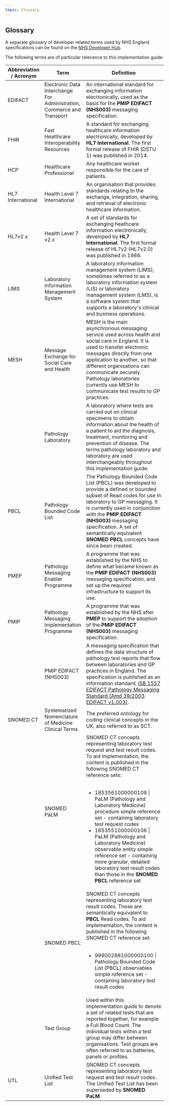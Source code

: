 ```yaml
---
topic: Glossary
---
```

## Glossary
A separate glossary of developer related terms used by NHS England specifications can be found on the [NHS Developer Hub](https://digital.nhs.uk/developer/guides-and-documentation/glossary-of-developer-terms).

The following terms are of particular relevance to this implementation guide:

<table class="regular">
    <thead>
        <tr>
            <th width="10%">Abbreviation / Acronym</th>
            <th width="25%">Term</th>
            <th width="55%">Definition</th>
        </tr>
    </thead>
    <tbody>
        <tr>
            <td>EDIFACT</td>
            <td>Electronic Data Interchange For Administration, Commerce and Transport</td>
            <td>An international standard for exchanging information electronically, used as the basis for the <b>PMIP EDIFACT (NHS003)</b> messaging specification.</td>
        </tr>
        <tr>
            <td>FHIR</td>
            <td>Fast Healthcare Interoperability Resources</td>
            <td>A standard for exchanging healthcare information electronically, developed by <b>HL7 International</b>. The first formal release of FHIR (DSTU 1) was published in 2014.</td>
        </tr>
        <tr>
            <td>HCP</td>
            <td>Healthcare Professional</td>
            <td>Any healthcare worker responsible for the care of patients.</td>
        </tr>
        <tr>
            <td>HL7 International</td>
            <td>Health Level 7 International</td>
            <td>An organisation that provides standards relating to the exchange, integration, sharing, and retrieval of electronic healthcare information.</td>
        </tr>
        <tr>
            <td>HL7v2.x</td>
            <td>Health Level 7 v2.x</td>
            <td>A set of standards for exchanging heathcare information electronically, developed by <b>HL7 International</b>. The first formal release of HL7v2 (HL7v2.0) was published in 1988.</td>
        </tr>
        <tr>
            <td>LIMS</td>
            <td>Laboratory Information Management System</td>
            <td>A laboratory information management system (LIMS), sometimes referred to as a laboratory information system (LIS) or laboratory management system (LMS), is a software system that supports a laboratory's clinical and business operations.</td>
        </tr>
        <tr>
            <td>MESH</td>
            <td>Message Exchange for Social Care and Health</td>
            <td>MESH is the main asynchronous messaging service used across health and social care in England. It is used to transfer electronic messages directly from one application to another, so that different organisations can communicate securely. Pathology laboratories currently use MESH to communicate test results to GP practices.</td>
        </tr>
        <tr>
            <td></td>
            <td>Pathology Laboratory</td>
            <td>A laboratory where tests are carried out on clinical specimens to obtain information about the health of a patient to aid the diagnosis, treatment, monitoring and prevention of disease. The terms pathology laboratory and laboratory are used interchangeably throughout this implementation guide.</td>
        </tr>
        <tr>
            <td>PBCL</td>
            <td>Pathology Bounded Code List</td>
            <td>The Pathology Bounded Code List (PBCL) was developed to provide a defined or bounded subset of Read codes for use in laboratory to GP messaging. It is currently used in conjunction with the <b>PMIP EDIFACT (NHS003)</b> messaging specification. A set of semantically equivalent <b>SNOMED PBCL</b> concepts have since been created.</td>
        </tr>
        <tr>
            <td>PMEP</td>
            <td>Pathology Messaging Enabler Programme</td>
            <td>A programme that was established by the NHS to define what became known as the <b>PMIP EDIFACT (NHS003)</b> messaging specification, and set up the required infrastructure to support its use.</td>
        </tr>
        <tr>
            <td>PMIP</td>
            <td>Pathology Messaging Implementation Programme</td>
            <td>A programme that was established by the NHS after <b>PMEP</b> to support the adoption of the <b>PMIP EDIFACT (NHS003)</b> messaging specification.</td>
        </tr>
        <tr>
            <td></td>
            <td>PMIP EDIFACT (NHS003)</td>
            <td>A messaging specification that defines the data structure of pathology test reports that flow between laboratories and GP practices in England. The specification is published as an information standard, <a href="https://webarchive.nationalarchives.gov.uk/ukgwa/20150107154542/http:/www.isb.nhs.uk/documents/isb-1557">ISB 1557 EDIFACT Pathology Messaging Standard (Amd 39/2003 EDIFACT v1.003)</a>.</td>
        </tr>
        <tr>
            <td>SNOMED CT</td>
            <td>Systematized Nomenclature of Medicine Clinical Terms</td>
            <td>The preferred ontology for coding clinical concepts in the UK, also referred to as SCT.</td>
        </tr>
        <tr>
            <td></td>
            <td>SNOMED PaLM</td>
            <td>SNOMED CT concepts representing laboratory test request and test result codes. To aid implementation, the content is published in the following SNOMED CT reference sets:<br><br>
                <ul>
                    <li>1853561000000109 | PaLM (Pathology and Laboratory Medicine) procedure simple reference set - containing laboratory test request codes</li>
                    <li>1853551000000106 | PaLM (Pathology and Laboratory Medicine) observable entity simple reference set - containing more granular, detailed laboratory test result codes than those in the <b>SNOMED PBCL</b> reference set</li>
            </td>
        </tr>
        <tr>
            <td></td>
            <td>SNOMED PBCL</td>
            <td>SNOMED CT concepts representing laboratory test result codes. These are semantically equivalent to <b>PBCL</b> Read codes. To aid implementation, the content is published in the following SNOMED CT reference set:<br><br>
                <ul>
                    <li>999002881000000100 | Pathology Bounded Code List (PBCL) observables simple reference set - containing laboratory test result codes</li>
            </td>
        </tr>
        <tr>
            <td></td>
            <td>Test Group</td>
            <td>Used within this implementation guide to denote a set of related tests that are reported together, for example a Full Blood Count. The individual tests within a test group may differ between organisations. Test groups are often referred to as batteries, panels or profiles.</td>
        </tr>
        <tr>
            <td>UTL</td>
            <td>Unified Test List</td>
            <td>SNOMED CT concepts representing laboratory test request and test result codes. The Unified Test List has been superseded by <b>SNOMED PaLM</b>. </td>
        </tr>
    </tbody>
</table>